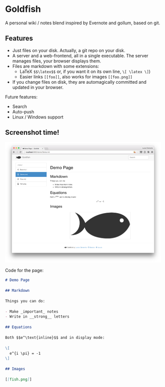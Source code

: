 # Goldfish

A personal wiki / notes blend inspired by Evernote and gollum, based on git.

## Features

- Just files on your disk. Actually, a git repo on your disk.
- A server and a web-frontend, all in a single executable. The server manages files, your browser displays them.
- Files are markdown with some extensions:
  - LaTeX `$$\latex$$` or, if you want it on its own line, `\[ \latex \]`)
  - Easier links `[[foo]]`, also works for images `[[foo.png]]`
- If you change files on disk, they are automagically committed and updated in your browser.

Future features:

- Search
- Auto-push
- Linux / Windows support

## Screenshot time!

![](screen.png)

Code for the page:

```markdown
# Demo Page

## Markdown

Things you can do:

- Make _important_ notes
- Write in __strong__ letters

## Equations

Both $$e^\text{inline}$$ and in display mode:

\[
  e^{i \pi} = -1
\]

## Images

[[fish.png]]

```
